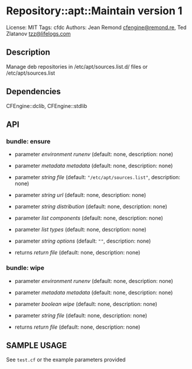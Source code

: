 # Repository::apt::Maintain version 1

License: MIT
Tags: cfdc
Authors: Jean Remond <cfengine@remond.re>, Ted Zlatanov <tzz@lifelogs.com>

## Description
Manage deb repositories in /etc/apt/sources.list.d/ files or /etc/apt/sources.list

## Dependencies
CFEngine::dclib, CFEngine::stdlib

## API
### bundle: ensure
* parameter _environment_ *runenv* (default: none, description: none)

* parameter _metadata_ *metadata* (default: none, description: none)

* parameter _string_ *file* (default: `"/etc/apt/sources.list"`, description: none)

* parameter _string_ *url* (default: none, description: none)

* parameter _string_ *distribution* (default: none, description: none)

* parameter _list_ *components* (default: none, description: none)

* parameter _list_ *types* (default: none, description: none)

* parameter _string_ *options* (default: `""`, description: none)

* returns _return_ *file* (default: none, description: none)

### bundle: wipe
* parameter _environment_ *runenv* (default: none, description: none)

* parameter _metadata_ *metadata* (default: none, description: none)

* parameter _boolean_ *wipe* (default: none, description: none)

* parameter _string_ *file* (default: none, description: none)

* returns _return_ *file* (default: none, description: none)


## SAMPLE USAGE
See `test.cf` or the example parameters provided

